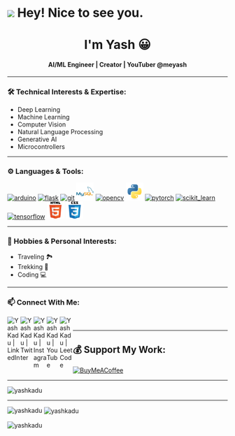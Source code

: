 <h1><img src="https://emojis.slackmojis.com/emojis/images/1531849430/4246/blob-sunglasses.gif?1531849430" width="30"/> Hey! Nice to see you.</h1>
<h1 align="center">I'm Yash 😀</h1>
<h4 align="center">AI/ML Engineer | Creator | YouTuber @meyash</h4>

---

### 🛠️ Technical Interests & Expertise:
- Deep Learning
- Machine Learning
- Computer Vision
- Natural Language Processing
- Generative AI
- Microcontrollers

---

### ⚙️ Languages & Tools:
<p align="left"> <a href="https://www.arduino.cc/" target="_blank"><img src="https://cdn.worldvectorlogo.com/logos/arduino-1.svg" alt="arduino" width="40" height="40"/></a> <a href="https://www.google.com/url?sa=i&url=https%3A%2F%2Fwww.redbubble.com%2Fi%2Fsticker%2FFlask-Hexagon-byJFKsStickers%2F81749084.EJUG5&psig=AOvVaw1HTNXVBwDIo4xb8V3hQRaf&ust=1748512686901000&source=images&cd=vfe&opi=89978449&ved=0CBUQjRxqFwoTCMi4ksDzxY0DFQAAAAAdAAAAABAL" target="_blank"><img src="https://www.vectorlogo.zone/logos/pocoo_flask/pocoo_flask-icon.svg" alt="flask" width="40" height="40"/></a> <a href="https://git-scm.com/" target="_blank"><img src="https://www.vectorlogo.zone/logos/git-scm/git-scm-icon.svg" alt="git" width="40" height="40"/></a> <a href="https://www.mysql.com/" target="_blank"><img src="https://raw.githubusercontent.com/devicons/devicon/master/icons/mysql/mysql-original-wordmark.svg" alt="mysql" width="40" height="40"/></a> <a href="https://opencv.org/" target="_blank"><img src="https://www.vectorlogo.zone/logos/opencv/opencv-icon.svg" alt="opencv" width="40" height="40"/></a> <a href="https://www.python.org" target="_blank"><img src="https://raw.githubusercontent.com/devicons/devicon/master/icons/python/python-original.svg" alt="python" width="40" height="40"/></a> <a href="https://pytorch.org/" target="_blank"><img src="https://www.vectorlogo.zone/logos/pytorch/pytorch-icon.svg" alt="pytorch" width="40" height="40"/></a> <a href="https://scikit-learn.org/" target="_blank"><img src="https://upload.wikimedia.org/wikipedia/commons/0/05/Scikit_learn_logo_small.svg" alt="scikit_learn" width="40" height="40"/></a> <a href="https://www.tensorflow.org" target="_blank"><img src="https://www.vectorlogo.zone/logos/tensorflow/tensorflow-icon.svg" alt="tensorflow" width="40" height="40"/></a> <a href="https://www.w3.org/html/" target="_blank"><img src="https://raw.githubusercontent.com/devicons/devicon/master/icons/html5/html5-original-wordmark.svg" alt="html5" width="40" height="40"/></a> <a href="https://www.w3schools.com/css/" target="_blank"><img src="https://raw.githubusercontent.com/devicons/devicon/master/icons/css3/css3-original-wordmark.svg" alt="css3" width="40" height="40"/></a> </p>

---

### 🎯 Hobbies & Personal Interests:
- Traveling 🏞️
- Trekking 🥾
- Coding 💻

---

### 📫 Connect With Me:
[<img align="left" alt="Yash Kadu | LinkedIn" width="30px" src="https://img.icons8.com/color/48/000000/linkedin.png" />](https://www.linkedin.com/in/yash-kadu-7b8928222/)
[<img align="left" alt="Yash Kadu | Twitter" width="30px" src="https://img.icons8.com/fluent/48/000000/twitter.png" />](#)
[<img align="left" alt="Yash Kadu | Instagram" width="30px" src="https://img.icons8.com/fluent/48/000000/instagram-new.png" />](https://www.instagram.com/yashkadu1434/)
[<img align="left" alt="Yash Kadu | YouTube" width="30px" src="https://www.vectorlogo.zone/logos/youtube/youtube-tile.svg" />](https://www.youtube.com/@yashkadu1434)
[<img align="left" alt="Yash Kadu | LeetCode" width="30px" src="https://user-images.githubusercontent.com/36547915/97088991-45da5d00-1652-11eb-900f-80d106540f4f.png" />](#)

<br>

---

## 💰 Support My Work:
[![BuyMeACoffee](https://img.shields.io/badge/Buy%20Me%20a%20Coffee-ffdd00?style=for-the-badge&logo=buy-me-a-coffee&logoColor=black)](https://www.buymeacoffee.com/)

---

<p align="left"><img src="https://komarev.com/ghpvc/?username=yashkadu&label=Profile%20views&color=0e75b6&style=flat" alt="yashkadu" /></p>

---

<p><img align="left" src="https://github-readme-stats.vercel.app/api/top-langs/?username=yashkadu&layout=compact" alt="yashkadu" /></p>

<p>&nbsp;<img align="center" src="https://github-readme-stats.vercel.app/api?username=yashkadu&show_icons=true&locale=en" alt="yashkadu" /></p>

<p><img align="center" src="https://github-readme-streak-stats.herokuapp.com/?user=yashkadu&" alt="yashkadu" /></p>
